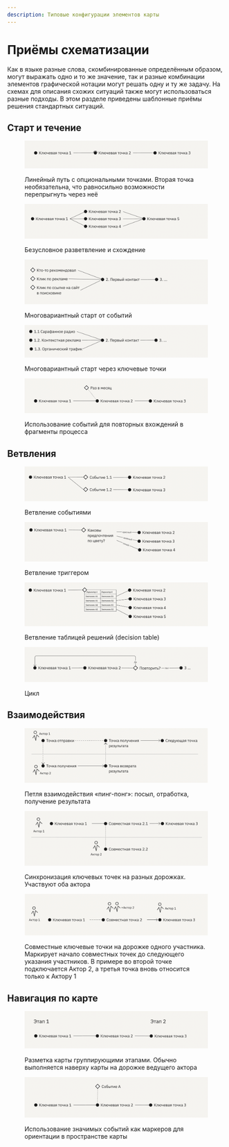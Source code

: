 ```yaml
---
description: Типовые конфигурации элементов карты
---
```


# Приёмы схематизации

Как в языке разные слова, скомбинированные определённым образом, могут выражать одно и то же значение, так и разные комбинации элементов графической нотации могут решать одну и ту же задачу. На схемах для описания схожих ситуаций также могут использоваться разные подходы. В этом разделе приведены шаблонные приёмы решения стандартных ситуаций.

## Cтарт и течение

<div align="left">

<figure><img src="../.gitbook/assets/image.png" alt=""><figcaption><p>Линейный путь с опциональными точками. Вторая точка необязательна, что равносильно возможности перепрыгнуть через неё</p></figcaption></figure>

</div>

<div align="left">

<figure><img src="../.gitbook/assets/image (1).png" alt=""><figcaption><p>Безусловное разветвление и схождение</p></figcaption></figure>

</div>

<div align="left">

<figure><img src="../.gitbook/assets/image (3).png" alt=""><figcaption><p>Многовариантный старт от событий</p></figcaption></figure>

</div>

<div align="left">

<figure><img src="../.gitbook/assets/image (4).png" alt=""><figcaption><p>Многовариантный старт через ключевые точки</p></figcaption></figure>

</div>

<div align="left">

<figure><img src="../.gitbook/assets/image (5).png" alt=""><figcaption><p>Использование событий для повторных вхождений в фрагменты процесса</p></figcaption></figure>

</div>



## Ветвления

<div align="left">

<figure><img src="../.gitbook/assets/image (6).png" alt=""><figcaption><p>Ветвление событиями</p></figcaption></figure>

</div>

<div align="left">

<figure><img src="../.gitbook/assets/image (7).png" alt=""><figcaption><p>Ветвление триггером</p></figcaption></figure>

</div>

<div align="left">

<figure><img src="../.gitbook/assets/image (8).png" alt=""><figcaption><p>Ветвление таблицей решений (decision table)</p></figcaption></figure>

</div>

<div align="left">

<figure><img src="../.gitbook/assets/image (9).png" alt=""><figcaption><p>Цикл</p></figcaption></figure>

</div>



## Взаимодействия

<div align="left">

<figure><img src="../.gitbook/assets/image (10).png" alt=""><figcaption><p>Петля взаимодействия «пинг-понг»: посыл, отработка, получение результата</p></figcaption></figure>

</div>

<div align="left">

<figure><img src="../.gitbook/assets/image (11).png" alt=""><figcaption><p>Синхронизация ключевых точек на разных дорожках. Участвуют оба актора</p></figcaption></figure>

</div>

<div align="left">

<figure><img src="../.gitbook/assets/image (12).png" alt=""><figcaption><p>Совместные ключевые точки на дорожке одного участника. Маркирует начало совместных точек до следующего указания участников. В примере во второй точке подключается Актор 2, а третья точка вновь относится только к Актору 1</p></figcaption></figure>

</div>



## Навигация по карте

<div align="left">

<figure><img src="../.gitbook/assets/image (13).png" alt=""><figcaption><p>Разметка карты группирующими этапами. Обычно выполняется наверху карты на дорожке ведущего актора</p></figcaption></figure>

</div>

<div align="left">

<figure><img src="../.gitbook/assets/image (14).png" alt=""><figcaption><p>Использование значимых событий как маркеров для ориентации в пространстве карты</p></figcaption></figure>

</div>
